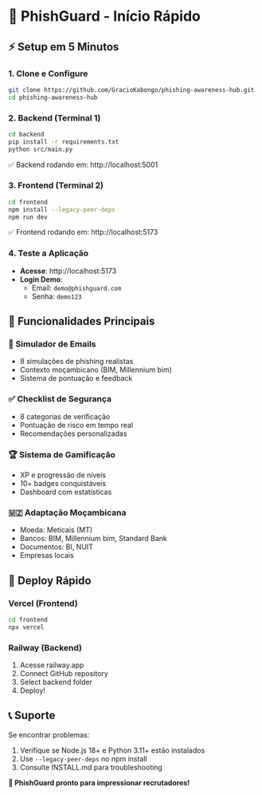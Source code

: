 # 🚀 PhishGuard - Início Rápido

## ⚡ Setup em 5 Minutos

### **1. Clone e Configure**
```bash
git clone https://github.com/GracioKabongo/phishing-awareness-hub.git
cd phishing-awareness-hub
```

### **2. Backend (Terminal 1)**
```bash
cd backend
pip install -r requirements.txt
python src/main.py
```
✅ Backend rodando em: http://localhost:5001

### **3. Frontend (Terminal 2)**
```bash
cd frontend
npm install --legacy-peer-deps
npm run dev
```
✅ Frontend rodando em: http://localhost:5173

### **4. Teste a Aplicação**
- **Acesse**: http://localhost:5173
- **Login Demo**: 
  - Email: `demo@phishguard.com`
  - Senha: `demo123`

## 🎯 Funcionalidades Principais

### **📧 Simulador de Emails**
- 8 simulações de phishing realistas
- Contexto moçambicano (BIM, Millennium bim)
- Sistema de pontuação e feedback

### **✅ Checklist de Segurança**
- 8 categorias de verificação
- Pontuação de risco em tempo real
- Recomendações personalizadas

### **🏆 Sistema de Gamificação**
- XP e progressão de níveis
- 10+ badges conquistáveis
- Dashboard com estatísticas

### **🇲🇿 Adaptação Moçambicana**
- Moeda: Meticais (MT)
- Bancos: BIM, Millennium bim, Standard Bank
- Documentos: BI, NUIT
- Empresas locais

## 🚀 Deploy Rápido

### **Vercel (Frontend)**
```bash
cd frontend
npx vercel
```

### **Railway (Backend)**
1. Acesse railway.app
2. Connect GitHub repository
3. Select backend folder
4. Deploy!

## 📞 Suporte

Se encontrar problemas:
1. Verifique se Node.js 18+ e Python 3.11+ estão instalados
2. Use `--legacy-peer-deps` no npm install
3. Consulte INSTALL.md para troubleshooting

**🎉 PhishGuard pronto para impressionar recrutadores!**

